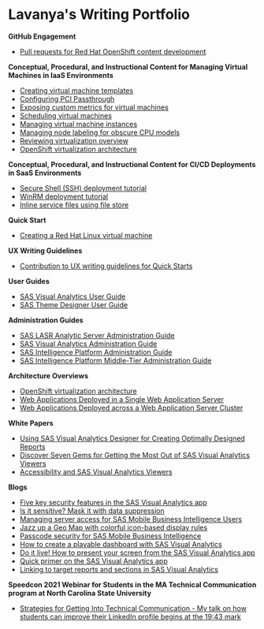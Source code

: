 <h1>Lavanya's Writing Portfolio</h1>

<b>GitHub Engagement</b>
  - [Pull requests for Red Hat OpenShift content development](https://github.com/lmandavi?tab=overview&from=2020-12-01&to=2020-12-31)

<b>Conceptual, Procedural, and Instructional Content for Managing Virtual Machines in IaaS Environments</b>

   - [Creating virtual machine templates](https://docs.openshift.com/container-platform/4.10/virt/vm_templates/virt-creating-vm-template.html)
   - [Configuring PCI Passthrough](https://docs.openshift.com/container-platform/4.10/virt/virtual_machines/advanced_vm_management/virt-configuring-pci-passthrough.html)
   - [Exposing custom metrics for virtual machines](https://docs.openshift.com/container-platform/4.10/virt/logging_events_monitoring/virt-exposing-custom-metrics-for-vms.html)
   - [Scheduling virtual machines](https://docs.openshift.com/container-platform/4.10/virt/virtual_machines/advanced_vm_management/virt-schedule-vms.html)
   - [Managing virtual machine instances](https://docs.openshift.com/container-platform/4.10/virt/virtual_machines/virt-manage-vmis.html)
   - [Managing node labeling for obscure CPU models](https://docs.openshift.com/container-platform/4.10/virt/node_maintenance/virt-managing-node-labeling-obsolete-cpu-models.html)
   - [Reviewing virtualization overview](https://docs.openshift.com/container-platform/4.10/virt/logging_events_monitoring/virt-reviewing-virtualization-overview.html)
   - [OpenShift virtualization architecture](https://docs.openshift.com/container-platform/4.12/virt/virt-architecture.html)


<b> Conceptual, Procedural, and Instructional Content for CI/CD Deployments in SaaS Environments</b>

   - [Secure Shell (SSH) deployment tutorial](https://developer.harness.io/docs/continuous-delivery/onboard-cd/cd-quickstarts/ssh-ng/)
   - [WinRM deployment tutorial](https://developer.harness.io/docs/continuous-delivery/onboard-cd/cd-quickstarts/win-rm-tutorial/)
   - [Inline service files using file store](https://developer.harness.io/docs/continuous-delivery/cd-services/cd-services-general/add-inline-manifests-using-file-store/)

<b>Quick Start</b>

  - [Creating a Red Hat Linux virtual machine](https://www.redhat.com/en/about/videos/demo-openshift-virtualization-quick-start-creating-rhel8-2steps)

<b>UX Writing Guidelines</b>

- [Contribution to UX writing guidelines for Quick Starts](https://www.patternfly.org/v4/extensions/quick-starts/design-guidelines/)

<b>User Guides</b>

- [SAS Visual Analytics User Guide](https://documentation.sas.com/doc/en/vacdc/7.5/vaov/titlepage.htm)
- [SAS Theme Designer User Guide](http://documentation.sas.com/doc/en/vacdc/7.5/themedesignug/titlepage.htm/)

<b>Administration Guides</b>

- [SAS LASR Analytic Server Administration Guide](https://documentation.sas.com/doc/en/bicdc/9.4/inmsref/n0a090rw1gy20un1xvhhbe7deb1i.htm)
- [SAS Visual Analytics Administration Guide](https://documentation.sas.com/doc/en/bicdc/9.4/vaag/titlepage.htm)
- [SAS Intelligence Platform Administration Guide](https://documentation.sas.com/doc/en/bicdc/9.4/biov/p1vqz3cyewpergn19se17cetvhb2.htm/)
- [SAS Intelligence Platform Middle-Tier Administration Guide](https://documentation.sas.com/doc/en/bicdc/9.4/bimtag/titlepage.htm)

<b>Architecture Overviews</b>

- [OpenShift virtualization architecture](https://docs.openshift.com/container-platform/4.12/virt/virt-architecture.html)
- [Web Applications Deployed in a Single Web Application Server](https://documentation.sas.com/doc/en/bicdc/9.4/biov/n1tf7up2nnxvcyn10ihi8r63xobv.htm)
- [Web Applications Deployed across a Web Application Server Cluster](https://documentation.sas.com/doc/en/bicdc/9.4/bimtag/p0xqadgjuegzsnn173no8irg4ina.htm#p0fpgohyi5v6rvn1trx57gtkra1j)

<b>White Papers</b>

- [Using SAS Visual Analytics Designer for Creating Optimally Designed Reports](https://support.sas.com/resources/papers/proceedings16/SAS3802-2016.pdf)
- [Discover Seven Gems for Getting the Most Out of SAS Visual Analytics Viewers](https://www.sas.com/content/dam/SAS/support/en/sas-global-forum-proceedings/2019/3160-2019.pdf)
- [Accessibility and SAS Visual Analytics Viewers](https://www.mwsug.org/proceedings/2017/BI/MWSUG-2017-BI03-SAS.pdf)

<b>Blogs</b>

- [Five key security features in the SAS Visual Analytics app](https://blogs.sas.com/content/sgf/2019/05/06/five-key-security-features-in-the-sas-visual-analytics-app/)
- [Is it sensitive? Mask it with data suppression](https://blogs.sas.com/content/sgf/2018/03/02/is-it-sensitive-mask-it-with-data-suppression/)
- [Managing server access for SAS Mobile Business Intelligence Users](https://blogs.sas.com/content/sgf/2016/08/23/managing-server-access-for-sas-mobile-bi-users/)
- [Jazz up a Geo Map with colorful icon-based display rules](https://blogs.sas.com/content/sgf/2018/03/02/is-it-sensitive-mask-it-with-data-suppression/)
- [Passcode security for SAS Mobile Business Intelligence](https://blogs.sas.com/content/sgf/2016/08/08/passcode-security-for-sas-mobile-bi/)
- [How to create a playable dashboard with SAS Visual Analytics](https://blogs.sas.com/content/sgf/2018/12/03/how-to-create-a-playable-dashboard-with-sas-visual-analytics/)
- [Do it live! How to present your screen from the SAS Visual Analytics app](https://blogs.sas.com/content/sgf/2018/10/03/do-it-live-how-to-present-your-screen-from-the-sas-visual-analytics-app/)
- [Quick primer on the SAS Visual Analytics app](https://blogs.sas.com/content/sgf/2018/09/25/quick-primer-on-the-sas-visual-analytics-app/)
- [Linking to target reports and sections in SAS Visual Analytics](https://blogs.sas.com/content/sgf/2017/05/04/linking-to-target-reports-and-sections-in-sas-visual-analytics-7-4/)

<b>Speedcon 2021 Webinar for Students in the MA Technical Communication program at North Carolina State University</b>

- [Strategies for Getting Into Technical Communication - My talk on how students can improve their LinkedIn profile begins at the 19:43 mark](https://www.youtube.com/watch?v=_zNh0K-tIds&list=PLaThiqgYMFsew8NqRzBgcwmwWv7Ain_ZN&index=9)

